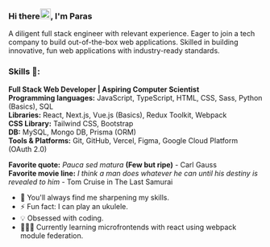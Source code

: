 ### Hi there<img src="https://media.tenor.com/images/30169e4a670daf12443df7d2dd140176/tenor.gif" height="21">, I'm Paras
A diligent full stack engineer with relevant experience. Eager to join a tech company to build out-of-the-box web applications. Skilled in building innovative, fun web applications with industry-ready standards.

### Skills 🥇:
**Full Stack Web Developer | Aspiring Computer Scientist**<br />
**Programming languages:** JavaScript, TypeScript, HTML, CSS, Sass, Python (Basics), SQL <br />
**Libraries:** React, Next.js, Vue.js (Basics), Redux Toolkit, Webpack <br />
**CSS Library:** Tailwind CSS, Bootstrap  <br />
**DB:** MySQL, Mongo DB, Prisma (ORM) <br />
**Tools & Platforms:** Git, GitHub, Vercel, Figma, Google Cloud Platform (OAuth 2.0) <br />


**Favorite quote:** *Pauca sed matura* **(Few but ripe)** - Carl Gauss  
**Favorite movie line:** *I think a man does whatever he can until his destiny is revealed to him* - Tom Cruise in The Last Samurai

- 🌱 You'll always find me sharpening my skills. 
- ⚡ Fun fact: I can play an ukulele.
- 💡 Obsessed with coding.
- 👨🏻‍💻 Currently learning microfrontends with react using webpack module federation.


<!-- [<img src='https://img.icons8.com/plasticine/2x/gmail.png' alt='gmail' height='40'>](mailto:paras1799kori@gmail.com) -->
<!-- [<img src='https://img.icons8.com/clouds/2x/linkedin.png' alt='linkedin' height='40'>](https://www.linkedin.com/in/paras1729kori/) -->
<!-- [<img width="40" height="40" src="https://img.icons8.com/color/48/twitter--v1.png" alt="twitter--v1"/>](https://twitter.com/paras1kori) -->
<!-- [<img src="https://img.icons8.com/clouds/100/000000/code.png" alt='leetcode' height='40'>](https://leetcode.com/paras1kori/) -->
<!-- [<img src='https://img.icons8.com/clouds/2x/instagram-new.png' alt='instagram' height='40'>](https://www.instagram.com/paras1kori/)   -->

<!-- ### Statistics -->

<!-- ![Top languages](https://github-readme-stats.vercel.app/api/top-langs/?username=paras1729kori&layout=compact&theme=tokyonight) -->

<!-- ![GitHub Streak](https://github-readme-streak-stats.herokuapp.com/?user=paras1729kori&theme=tokyonight) -->

<!-- ![GitHub Stats](https://github-readme-stats.vercel.app/api?username=paras1729kori&show_icons=true&layout=compact&theme=tokyonight)   -->
